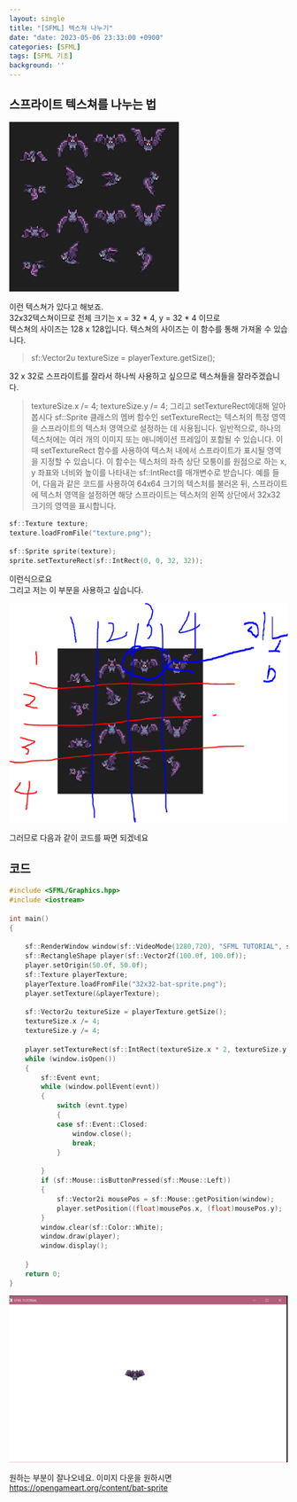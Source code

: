 ```yaml
---
layout: single
title: "[SFML] 텍스쳐 나누기"
date: "date: 2023-05-06 23:33:00 +0900"
categories: [SFML]
tags: [SFML 기초]
background: ''
---
```

## 스프라이트 텍스쳐를 나누는 법

![shot](/assets/images/tex.PNG)

이런 텍스쳐가 있다고 해보죠.  
32x32텍스쳐이므로 전체 크기는 x = 32 * 4, y = 32 * 4 이므로  
텍스쳐의 사이즈는 128 x 128입니다. 
텍스쳐의 사이즈는 이 함수를 통해 가져올 수 있습니다.
>sf::Vector2u textureSize = playerTexture.getSize();

32 x 32로 스프라이트를 잘라서 하나씩 사용하고 싶으므로 텍스쳐들을 잘라주겠습니다.
>textureSize.x /= 4;
    textureSize.y /= 4;
그리고 setTextureRect에대해 알아봅시다
>sf::Sprite 클래스의 멤버 함수인 setTextureRect는 텍스처의 특정 영역을 스프라이트의 텍스처 영역으로 설정하는 데 사용됩니다.
일반적으로, 하나의 텍스처에는 여러 개의 이미지 또는 애니메이션 프레임이 포함될 수 있습니다. 이때 setTextureRect 함수를 사용하여 텍스처 내에서 스프라이트가 표시될 영역을 지정할 수 있습니다. 이 함수는 텍스처의 좌측 상단 모퉁이를 원점으로 하는 x, y 좌표와 너비와 높이를 나타내는 sf::IntRect를 매개변수로 받습니다.
예를 들어, 다음과 같은 코드를 사용하여 64x64 크기의 텍스처를 불러온 뒤, 스프라이트에 텍스처 영역을 설정하면 해당 스프라이트는 텍스처의 왼쪽 상단에서 32x32 크기의 영역을 표시합니다.


```c++
sf::Texture texture;
texture.loadFromFile("texture.png");

sf::Sprite sprite(texture);
sprite.setTextureRect(sf::IntRect(0, 0, 32, 32));
```

이런식으로요  
그리고 저는 이 부분을 사용하고 싶습니다.  

![shot1](/assets/images/tex2.PNG)  

그러므로 다음과 같이 코드를 짜면 되겠네요

## 코드

```c++
#include <SFML/Graphics.hpp>
#include <iostream>

int main()
{
 
    sf::RenderWindow window(sf::VideoMode(1280,720), "SFML TUTORIAL", sf::Style::Close | sf::Style::Resize);
    sf::RectangleShape player(sf::Vector2f(100.0f, 100.0f));
    player.setOrigin(50.0f, 50.0f);
    sf::Texture playerTexture;
    playerTexture.loadFromFile("32x32-bat-sprite.png");
    player.setTexture(&playerTexture);

    sf::Vector2u textureSize = playerTexture.getSize();
    textureSize.x /= 4;
    textureSize.y /= 4;

    player.setTextureRect(sf::IntRect(textureSize.x * 2, textureSize.y * 0, textureSize.x, textureSize.y));
    while (window.isOpen())
    {
        sf::Event evnt;
        while (window.pollEvent(evnt))
        {
            switch (evnt.type)
            {
            case sf::Event::Closed:
                window.close();
                break;
            }
      
        }
        if (sf::Mouse::isButtonPressed(sf::Mouse::Left))
        {
            sf::Vector2i mousePos = sf::Mouse::getPosition(window);
            player.setPosition((float)mousePos.x, (float)mousePos.y);
        }
        window.clear(sf::Color::White);
        window.draw(player);
        window.display();
        
    }
    return 0;
}   
```
![shot2](/assets/images/tex3.PNG)  

원하는 부분이 잘나오네요.
이미지 다운을 원하시면
https://opengameart.org/content/bat-sprite
